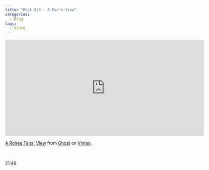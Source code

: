 ```yaml
---
title: "Post 253 - A Fan's View"
categories:
  - Blog
tags:
  - Video
---
```


<iframe src="https://player.vimeo.com/video/737115681?h=8656ba16d5" width="640" height="310" frameborder="0" allow="autoplay; fullscreen; picture-in-picture" allowfullscreen></iframe>
<p><a href="https://vimeo.com/737115681">A Rohee Fans&#039; View</a> from <a href="https://vimeo.com/user181011936">Ghost</a> on <a href="https://vimeo.com">Vimeo</a>.</p>

<br/>
<br/>
21:46

<script src="https://utteranc.es/client.js"
        repo="serendipityinlife/serendipityinlife.github.io"
        issue-term="pathname"
        theme="github-light"
        crossorigin="anonymous"
        async>
</script>
